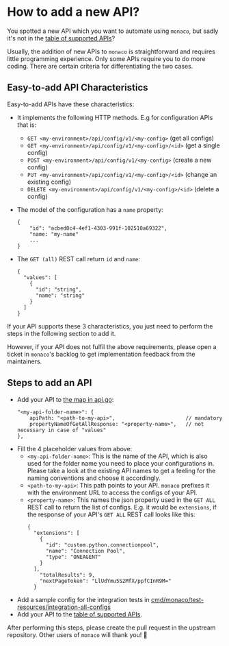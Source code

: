 
# How to add a new API?

You spotted a new API which you want to automate using `monaco`, but sadly it's not in the 
[table of supported APIs](https://github.com/dynatrace-oss/dynatrace-monitoring-as-code#configuration-types--apis)?

Usually, the addition of new APIs to `monaco` is straightforward and requires little programming 
experience. Only some APIs require you to do more coding. There are certain criteria for differentiating the two cases.

## Easy-to-add API Characteristics
Easy-to-add APIs have these characteristics:

* It implements the following HTTP methods. E.g for configuration APIs that is: 
  * `GET <my-environment>/api/config/v1/<my-config>` (get all configs)
  * `GET <my-environment>/api/config/v1/<my-config>/<id>` (get a single config)
  * `POST <my-environment>/api/config/v1/<my-config>` (create a new config)
  * `PUT <my-environment>/api/config/v1/<my-config>/<id>` (change an existing config)
  * `DELETE <my-environment>/api/config/v1/<my-config>/<id>` (delete a config)

* The model of the configuration has a `name` property: 
  ``` 
  {
      "id": "acbed0c4-4ef1-4303-991f-102510a69322",
      "name: "my-name"
      ...
  }

* The `GET (all)` REST call return `id` and `name`:
  ```
  {
    "values": [
      {
        "id": "string",
        "name": "string"
      }
    ]
  }

If your API supports these 3 characteristics, you just need to perform the steps in the following section to add it.

However, if your API does not fulfil the above requirements, please open a ticket in `monaco`'s backlog
to get implementation feedback from the maintainers.

## Steps to add an API

* Add your API to [the map in api.go](https://github.com/dynatrace-oss/dynatrace-monitoring-as-code/blob/main/pkg/api/api.go#L25):
  ```
  "<my-api-folder-name>": {
      apiPath: "<path-to-my-api>",                       // mandatory
      propertyNameOfGetAllResponse: "<property-name>",   // not necessary in case of "values"
  },

* Fill the 4 placeholder values from above:
  * `<my-api-folder-name>`: This is the name of the API, which is also used for the folder name
  you need to place your configurations in. Please take a look at the existing API names to get a
  feeling for the naming conventions and choose it accordingly.
  * `<path-to-my-api>`: This path points to your API. `monaco` prefixes it with the environment
  URL to access the configs of your API.
  * `<property-name>`: This names the json property used in the `GET ALL` REST call to
  return the list of configs. E.g. it would be `extensions`, if the response of your API's 
  `GET ALL` REST call looks like this:
    ```
    {
      "extensions": [
        {
          "id": "custom.python.connectionpool",
          "name": "Connection Pool",
          "type": "ONEAGENT"
        }
      ],
        "totalResults": 9,
        "nextPageToken": "LlUdYmu5S2MfX/ppfCInR9M="
      }

* Add a sample config for the integration tests in [cmd/monaco/test-resources/integration-all-configs](https://github.com/dynatrace-oss/dynatrace-monitoring-as-code/tree/main/cmd/monaco/test-resources/integration-all-configs)
* Add your API to the [table of supported APIs](https://github.com/dynatrace-oss/dynatrace-monitoring-as-code#configuration-types--apis).

After performing this steps, please create the pull request in the upstream repository. Other users
of `monaco` will thank you! :rocket:
